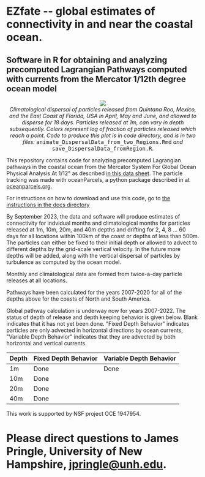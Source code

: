 # EZfate -- global estimates of connectivity in and near the coastal ocean. 

## Software in R for obtaining and analyzing precomputed Lagrangian Pathways computed with currents from the Mercator 1/12th degree ocean model

<p align="center">
  <img src="https://jamiepringle.github.io/EZfate/twoStarts_EastFL_MxQR_AprMayJun.gif"><br>
  <em>Climatological dispersal of particles released from Quintana Roo, Mexico, and the East Coast of Florida, USA in April, May and June, and allowed to disperse for 18 days. Particles released at 1m, can vary in depth subsequently. Colors represent log of fraction of particles released which reach a point. Code to produce this plot is in code directory, and is in two files:</em> <tt>animate_DispersalData_from_two_Regions.Rmd</tt> <em>and</em> <tt>save_DispersalData_fromRegion.R</tt>.
</p> 

This repository contains code for analyzing precomputed Lagrangian pathways in the coastal ocean from the Mercator System For Global Ocean Physical Analysis At 1/12° as described [in this data sheet](https://www.mercator-ocean.eu/wp-content/uploads/2017/02/SYSTEM-sheet-_PSY4V3R1_2017.pdf). The particle tracking was made with oceanParcels, a python package described in at [oceanparcels.org](https://oceanparcels.org/).

For instructions on how to download and use this code, go to [the instructions in the docs directory](https://jamiepringle.github.io/EZfate/)

By September 2023, the data and software will produce estimates of connectivity for indvidual months and climatological months for particles released at 1m, 10m, 20m, and 40m depths and drifting for 2, 4, 8 ... 60 days for all locations within 100km of the coast or depths of less than 500m. The particles can either be fixed to their initial depth or allowed to advect to different depths by the grid-scale vertical velocity. In the future more depths will be added, along with the vertical dispersal of particles by turbulence as computed by the ocean model. 

Monthly and climatological data are formed from twice-a-day particle releases at all locations. 

Pathways have been calculated for the years 2007-2020 for all of the depths above for the coasts of North and South America. 

Global pathway calculation is underway now for years 2007-2022. The status of depth of release and depth keeping behavior is given below. Blank indicates that it has not yet been done. "Fixed Depth Behavior" indicates particles are only advected in horizontal directions by ocean currents, "Variable Depth Behavior" indicates that they are advected by both horizontal and vertical currents. 

|Depth|Fixed Depth Behavior|Variable Depth Behavior|
|-----|--------------------|-----------------------|
| 1m | Done | Done|
|10m | Done| |
|20m | Done| |
|40m | Done | |

This work is supported by NSF project OCE 1947954.  

# Please direct questions to James Pringle, University of New Hampshire, jpringle@unh.edu. 
